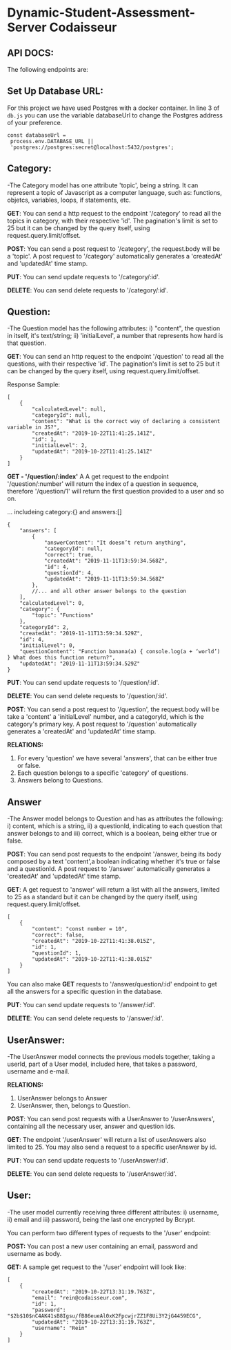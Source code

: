 # Dynamic-Student-Assessment-Server Codaisseur

## API DOCS:

The following endpoints are:

## Set Up Database URL:

For this project we have used Postgres with a docker container. In line 3 of `db.js` you can use the variable databaseUrl to change the Postgres address of your preference.

```
const databaseUrl =
 process.env.DATABASE_URL ||
 'postgres://postgres:secret@localhost:5432/postgres';
```

## Category:

-The Category model has one attribute 'topic', being a string. It can represent a topic of Javascript as a computer language, such as: functions, objetcs, variables, loops, if statements, etc.

**GET**: You can send a http request to the endpoint
'/category' to read all the topics in category, with their respective 'id'. The pagination's limit is set to 25 but it can be changed by the query itself, using request.query.limit/offset.

**POST**: You can send a post request to '/category', the request.body will be a 'topic'. A post request to '/category' automatically generates a 'createdAt' and 'updatedAt' time stamp.

**PUT**: You can send update requests to '/category/:id'.

**DELETE**: You can send delete requests to '/category/:id'.

## Question:

-The Question model has the following attributes: i) "content", the question in itself, it's text/string; ii) 'initialLevel', a number that represents how hard is that question.

**GET**: You can send an http request to the endpoint
'/question' to read all the questions, with their respective 'id'. The pagination's limit is set to 25 but it can be changed by the query itself, using request.query.limit/offset.

Response Sample:

```
[
    {
        "calculatedLevel": null,
        "categoryId": null,
        "content": "What is the correct way of declaring a consistent variable in JS?",
        "createdAt": "2019-10-22T11:41:25.141Z",
        "id": 1,
        "initialLevel": 2,
        "updatedAt": "2019-10-22T11:41:25.141Z"
    }
]
```

**GET - '/question/:index'** A
A get request to the endpoint '/question/:number' will return the index of a question in sequence, therefore '/question/1' will return the first question provided to a user and so on.

... includeing category:{} and answers:[]

```
{
    "answers": [
        {
            "answerContent": "It doesn’t return anything",
            "categoryId": null,
            "correct": true,
            "createdAt": "2019-11-11T13:59:34.568Z",
            "id": 4,
            "questionId": 4,
            "updatedAt": "2019-11-11T13:59:34.568Z"
        },
        //... and all other answer belongs to the question
    ],
    "calculatedLevel": 0,
    "category": {
        "topic": "Functions"
    },
    "categoryId": 2,
    "createdAt": "2019-11-11T13:59:34.529Z",
    "id": 4,
    "initialLevel": 0,
    "questionContent": "Function banana(a) { console.log(a + ‘world’) } What does this function return?",
    "updatedAt": "2019-11-11T13:59:34.529Z"
}
```

**PUT**: You can send update requests to '/question/:id'.

**DELETE**: You can send delete requests to '/question/:id'.

**POST**: You can send a post request to '/question', the request.body will be take a 'content' a 'initialLevel' number, and a categoryId, which is the category's primary key. A post request to '/question' automatically generates a 'createdAt' and 'updatedAt' time stamp.

**RELATIONS:**

1. For every 'question' we have several 'answers', that can be either true or false.
2. Each question belongs to a specific 'category' of questions.
3. Answers belong to Questions.

## Answer

-The Answer model belongs to Question and has as attributes the following: i) content, which is a string, ii) a questionId, indicating to each question that answer belongs to and iii) correct, which is a boolean, being either true or false.

**POST**: You can send post requests to the endpoint '/answer, being its body composed by a text 'content',a boolean indicating whether it's true or false and a questionId. A post request to '/answer' automatically generates a 'createdAt' and 'updatedAt' time stamp.

**GET**: A get request to 'answer' will return a list with all the answers, limited to 25 as a standard but it can be changed by the query itself, using request.query.limit/offset.

```
[
    {
        "content": "const number = 10",
        "correct": false,
        "createdAt": "2019-10-22T11:41:38.015Z",
        "id": 1,
        "questionId": 1,
        "updatedAt": "2019-10-22T11:41:38.015Z"
    }
]
```

You can also make **GET** requests to '/answer/question/:id' endpoint to get all the answers for a specific question in the database.

**PUT**: You can send update requests to '/answer/:id'.

**DELETE**: You can send delete requests to '/answer/:id'.

## UserAnswer:

-The UserAnswer model connects the previous models together, taking a userId, part of a User model, included here, that takes a password, username and e-mail.

**RELATIONS:**

1. UserAnswer belongs to Answer
2. UserAnswer, then, belongs to Question.

**POST**: You can send post requests with a UserAnswer to '/userAnswers', containing all the necessary user, answer and question ids.

**GET**: The endpoint '/userAnswer' will return a list of userAnswers also limited to 25. You may also send a request to a specific userAnswer by id.

**PUT**: You can send update requests to '/userAnswer/:id'.

**DELETE**: You can send delete requests to '/userAnswer/:id'.

## User:

-The user model currently receiving three different attributes: i) username, ii) email and iii) password, being the last one encrypted by Bcrypt.

You can perform two different types of requests to the '/user' endpoint:

**POST:** You can post a new user containing an email, password and username as body.

**GET:** A sample get request to the '/user' endpoint will look like:

```
[
    {
        "createdAt": "2019-10-22T13:31:19.763Z",
        "email": "rein@codaisseur.com",
        "id": 1,
        "password": "$2b$10$nC4AK41sB8Igsu/fB86eueAl0xK2FpcwjrZZ1F8Ui3Y2jG4459ECG",
        "updatedAt": "2019-10-22T13:31:19.763Z",
        "username": "Rein"
    }
]
```
